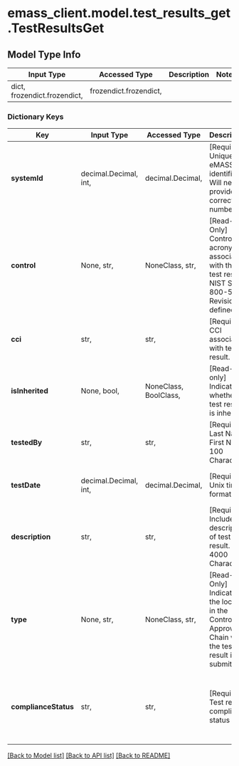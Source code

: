 # emass_client.model.test_results_get.TestResultsGet

## Model Type Info
Input Type | Accessed Type | Description | Notes
------------ | ------------- | ------------- | -------------
dict, frozendict.frozendict,  | frozendict.frozendict,  |  | 

### Dictionary Keys
Key | Input Type | Accessed Type | Description | Notes
------------ | ------------- | ------------- | ------------- | -------------
**systemId** | decimal.Decimal, int,  | decimal.Decimal,  | [Required] Unique eMASS identifier. Will need to provide correct number | [optional] value must be a 64 bit integer
**control** | None, str,  | NoneClass, str,  | [Read-Only] Control acronym associated with the test result. NIST SP 800-53 Revision 4 defined. | [optional] 
**cci** | str,  | str,  | [Required] CCI associated with test result. | [optional] 
**isInherited** | None, bool,  | NoneClass, BoolClass,  | [Read-only] Indicates whether a test result is inherited. | [optional] 
**testedBy** | str,  | str,  | [Required] Last Name, First Name. 100 Characters. | [optional] 
**testDate** | decimal.Decimal, int,  | decimal.Decimal,  | [Required] Unix time format. | [optional] value must be a 64 bit integer
**description** | str,  | str,  | [Required] Include description of test result. 4000 Characters. | [optional] 
**type** | None, str,  | NoneClass, str,  | [Read-Only] Indicates the location in the Control Approval Chain when the test result is submitted. | [optional] 
**complianceStatus** | str,  | str,  | [Required] Test result compliance status | [optional] must be one of ["Compliant", "Non-Compliant", "Not Applicable", ] 

[[Back to Model list]](../../README.md#documentation-for-models) [[Back to API list]](../../README.md#documentation-for-api-endpoints) [[Back to README]](../../README.md)

